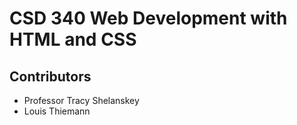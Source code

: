 # CSD 340 Web Development with HTML and CSS

## Contributors

* Professor Tracy Shelanskey
* Louis Thiemann
